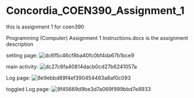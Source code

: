 # Concordia_COEN390_Assignment_1
this is assignment 1 for coen390

Programming (Computer) Assignment 1 Instructions.docx is the assignment description

setting page:
![dc6f5c46cf8ba40fc0bf4da67b1bce9](https://github.com/jeo33/Concordia_COEN390_Assignment_1/assets/34943011/3aa95925-1edf-47e9-be2c-797258166dce)

main activity:
![dc27c6fa40814dacb0cd27b6241057a](https://github.com/jeo33/Concordia_COEN390_Assignment_1/assets/34943011/8125871a-c591-4c7d-93e0-567b3cd71154)

Log page:
![8e9ebbd89f4ef390454463a8af0c093](https://github.com/jeo33/Concordia_COEN390_Assignment_1/assets/34943011/51c2921d-7be9-442d-9c1e-26c9c586accb)

toggled Log page:
![8f45669d9be3d7a069f999bbd7e8933](https://github.com/jeo33/Concordia_COEN390_Assignment_1/assets/34943011/242b2dd9-2c4a-4871-9cf4-77b7237e3075)
